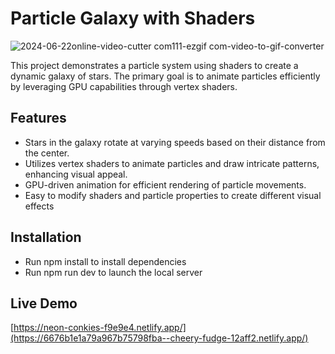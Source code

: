 # Particle Galaxy with Shaders

![2024-06-22online-video-cutter com111-ezgif com-video-to-gif-converter](https://github.com/sreya-satheesh/particle-galaxy/assets/168891722/8a06ef0a-dc26-4213-8636-4ea5cee88ab6)

This project demonstrates a particle system using shaders to create a dynamic galaxy of stars. The primary goal is to animate particles efficiently by leveraging GPU capabilities through vertex shaders.

## Features

- Stars in the galaxy rotate at varying speeds based on their distance from the center.
- Utilizes vertex shaders to animate particles and draw intricate patterns, enhancing visual appeal.
- GPU-driven animation for efficient rendering of particle movements.
- Easy to modify shaders and particle properties to create different visual effects

## Installation

- Run npm install to install dependencies
- Run npm run dev to launch the local server

## Live Demo

[https://neon-conkies-f9e9e4.netlify.app/](https://6676b1e1a79a967b75798fba--cheery-fudge-12aff2.netlify.app/)
